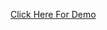 <a href="https://fullscreen-navigation-window-scroll.netlify.app/" target="_blank">Click Here For Demo</a>
